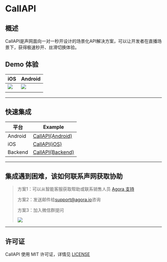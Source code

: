 # CallAPI

## 概述

CallAPI是声网面向一对一秒开设计的场景化API解决方案，可以让开发者在直播场景下，获得极速秒开、丝滑切换体验。

## Demo 体验     

| iOS                                                                              | Android                                                                          |  
|----------------------------------------------------------------------------------|----------------------------------------------------------------------------------|
| ![](https://fullapp.oss-cn-beijing.aliyuncs.com/scenario_api/1v1_qrcode_ios.png?x-oss-process=image/resize,w_200) | ![](https://fullapp.oss-cn-beijing.aliyuncs.com/scenario_api/1v1_qrcode_android.png?x-oss-process=image/resize,w_200) |  
|                                                                                  |                                                                                  |  
---


## 快速集成


| 平台     | Example                      |
|---------|------------------------------|
| Android | [CallAPI(Android)](Android)  |
| iOS     | [CallAPI(iOS)](iOS)          |
| Backend | [CallAPI(Backend)](Backend)  |

---

## 集成遇到困难，该如何联系声网获取协助

> 方案1：可以从智能客服获取帮助或联系销售人员 [Agora 支持](https://agora-ticket.agora.io/) 
> 
> 方案2：发送邮件给[support@agora.io](mailto:support@agora.io)咨询
>
> 方案3：加入微信群提问
>
> ![](https://download.agora.io/demo/release/SDHY_QA.jpg)

---

## 许可证

CallAPI 使用 MIT 许可证，详情见 [LICENSE](/LICENSE) 